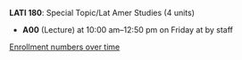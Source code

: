 **LATI 180**: Special Topic/Lat Amer Studies (4 units)

- **A00** (Lecture) at 10:00 am–12:50 pm on Friday at   by staff

[Enrollment numbers over time](./LATI180.tsv)
